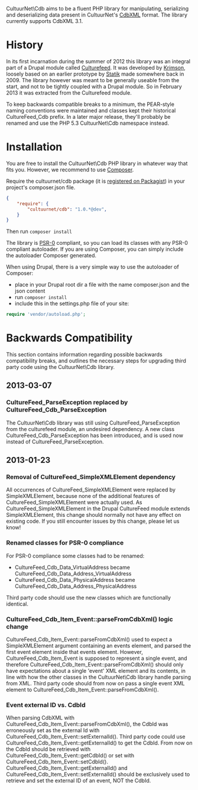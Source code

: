 CultuurNet\Cdb aims to be a fluent PHP library for manipulating, serializing
and deserializing data present in CultuurNet's [CdbXML][cdbxml] format. The library
currently supports CdbXML 3.1.

History
=======

In its first incarnation during the summer of 2012 this library was an integral part
of a Drupal module called [Culturefeed][culturefeed]. It was developed by [Krimson][krimson],
loosely based on an earlier prototype by [Statik][statik] made somewhere back in 2009.
The library however was meant to be generally useable from the start, and not to be tightly
coupled with a Drupal module. So in February 2013 it was extracted from the Culturefeed module.

To keep backwards compatible breaks to a minimum, the PEAR-style naming conventions were maintained
and classes kept their historical CultureFeed_Cdb prefix. In a later major release, they'll probably
 be renamed and use the PHP 5.3 CultuurNet\Cdb namespace instead.

Installation
============

You are free to install the CultuurNet\Cdb PHP library in whatever way that fits you.
However, we recommend to use [Composer][composer].

Require the cultuurnet/cdb package (it is [registered on Packagist][packagist]) in
your project's composer.json file.

```json
{
    "require": {
        "cultuurnet/cdb": "1.0.*@dev",
    }
}
```

Then run ``composer install``

The library is [PSR-0][psr-0] compliant, so you can load its classes with any
PSR-0 compliant autoloader. If you are using Composer, you can simply
include the autoloader Composer generated.

When using Drupal, there is a very simple way to use the autoloader of Composer: 

- place in your Drupal root dir a file with the name composer.json and the json content
- run ``composer install``
- include this in the settings.php file of your site:

```php
require 'vendor/autoload.php';
```

Backwards Compatibility
=======================

This section contains information regarding possible backwards compatibility breaks, and outlines
the necessary steps for upgrading third party code using the CultuurNet\Cdb library.

2013-03-07
----------

### CultureFeed_ParseException replaced by CultureFeed_Cdb_ParseException ###

The CultuurNet\Cdb library was still using CultureFeed_ParseException from the culturefeed module,
an undesired dependency. A new class CultureFeed_Cdb_ParseException has been introduced, and is used
now instead of CultureFeed_ParseException.

2013-01-23
----------

### Removal of CultureFeed_SimpleXMLElement dependency ###

All occurrences of CultureFeed_SimpleXMLElement were replaced by SimpleXMLElement, because none
of the additional features of CultureFeed_SimpleXMLElement were actually used. As
CultureFeed_SimpleXMLElement in the Drupal CultureFeed module extends SimpleXMLElement, this
change should normally not have any effect on existing code. If you still encounter issues by this
change, please let us know!

### Renamed classes for PSR-0 compliance ###

For PSR-0 compliance some classes had to be renamed:

- CultureFeed_Cdb_Data_VirtualAddress became CultureFeed_Cdb_Data_Address_VirtualAddress
- CultureFeed_Cdb_Data_PhysicalAddress became CultureFeed_Cdb_Data_Address_PhysicalAddress

Third party code should use the new classes which are functionally identical.

### CultureFeed_Cdb_Item_Event::parseFromCdbXml() logic change ###

CultureFeed_Cdb_Item_Event::parseFromCdbXml() used to expect a SimpleXMLElement argument
containing an events element, and parsed the first event element inside that events element.
However, CultureFeed_Cdb_Item_Event is supposed to represent a single event, and therefore
CultureFeed_Cdb_Item_Event::parseFromCdbXml() should only have expectations about a single
'event' XML element and its contents, in line with how the other classes in the CultuurNet\Cdb
library handle parsing from XML. Third party code should from now on pass a single event
XML element to CultureFeed_Cdb_Item_Event::parseFromCdbXml().

### Event external ID vs. CdbId ###
When parsing CdbXML with CultureFeed_Cdb_Item_Event::parseFromCdbXml(), the CdbId was erroneously set as
the external Id with CultureFeed_Cdb_Item_Event::setExternalId(). Third party code could use
CultureFeed_Cdb_Item_Event::getExternalId() to get the CdbId. From now on the CdbId should be retrieved with
CultureFeed_Cdb_Item_Event::getCdbId() or set with CultureFeed_Cdb_Item_Event::setCdbId().
CultureFeed_Cdb_Item_Event::getExternalId() and CultureFeed_Cdb_Item_Event::setExternalId()
should be exclusively used to retrieve and set the external ID of an event, NOT the CdbId.

[composer]: http://getcomposer.org
[packagist]: https://packagist.org/packages/cultuurnet/cdb
[psr-0]: https://github.com/php-fig/fig-standards/blob/master/accepted/PSR-0.md
[culturefeed]: https://github.com/cultuurnet/culturefeed
[cdbxml]: http://www.cultuurdatabank.com/CdbXML/
[krimson]: http://www.krimson.be
[statik]: http://www.statik.be
